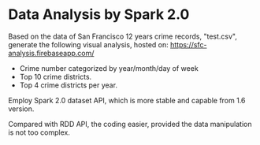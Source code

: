 # Data Analysis by Spark 2.0
 Based on the data of San Francisco 12 years crime records, "test.csv", generate the following visual analysis, hosted on: 
 https://sfc-analysis.firebaseapp.com/
 * Crime number categorized by year/month/day of week
 * Top 10 crime districts.
 * Top 4 crime districts per year.

 Employ Spark 2.0 dataset API, which is more stable and capable from 1.6 version.
 
 Compared with RDD API, the coding easier, provided the data manipulation is not too complex.
